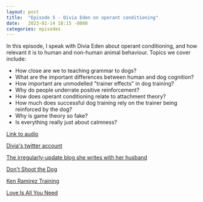 ```yaml
---
layout: post
title:  "Episode 5 - Divia Eden on operant conditioning"
date:   2023-01-14 18:15 -0800
categories: episodes
---
```


In this episode, I speak with Divia Eden about operant conditioning, and how relevant it is to human and non-human animal behaviour. Topics we cover include:
- How close are we to teaching grammar to dogs?
- What are the important differences between human and dog cognition?
- How important are unmodelled "trainer effects" in dog training?
- Why do people underrate positive reinforcement?
- How does operant conditioning relate to attachment theory?
- How much does successful dog training rely on the trainer being reinforced by the dog?
- Why is game theory so fake?
- Is everything really just about calmness?

[Link to audio](https://podcasts.google.com/feed/aHR0cHM6Ly9mZWVkcy5saWJzeW4uY29tLzQzODA4MS9yc3M/episode/MWYwYTc4MzAtZThhYi00YjAzLWE3OGMtOWI3MTg3YzFmMzU4 "Audio (Google Podcasts)")

[Divia's twitter account](https://twitter.com/diviacaroline "Twitter @diviacaroline")

[The irregularly-update blog she writes with her husband](http://becomingeden.com/ "Becoming Eden")

[Don't Shoot the Dog](https://www.amazon.com/Dont-Shoot-Dog-Teaching-Training/dp/0553380397 "Don't Shoot the Dog (Amazon.com link)")

[Ken Ramirez Training](https://www.kenramireztraining.com/ "Ken Ramirez Training")

[Love Is All You Need](https://www.amazon.com/Love-All-You-Need-Revolutionary/dp/0812996178 "Love Is All You Need (Amazon.com link)")
